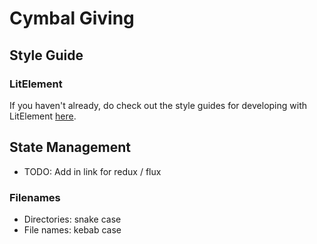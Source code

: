 
# Cymbal Giving

## Style Guide

### LitElement

If you haven't already, do check out the style guides for developing with LitElement [here](https://github.com/lit/lit-element/tree/master/docs/_guide).

## State Management

- TODO: Add in link for redux / flux 

### Filenames

 - Directories: snake case
 - File names: kebab case


